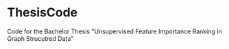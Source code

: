 # ThesisCode
Code for the Bachelor Thesis "Unsupervised Feature Importance Ranking in Graph Strucutred Data"
